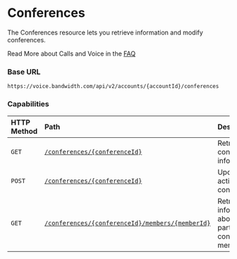 # Conferences
The Conferences resource lets you retrieve information and modify conferences.

<aside class="alert general small">
<p>
Read More about Calls and Voice in the <a href="http://dev.bandwidth.com/faq/#voice">FAQ</a>
</p>
</aside>

### Base URL

`https://voice.bandwidth.com/api/v2/accounts/{accountId}/conferences`

### Capabilities

| HTTP Method                        | Path                                                                             | Description                                                                  |
|:-----------------------------------|:---------------------------------------------------------------------------------|:-----------------------------------------------------------------------------|
| <code class="put">GET</code>       | [`/conferences/{conferenceId}`](getConference.md)                                | Retrieve conference information                                              |
| <code class="get">POST</code>      | [`/conferences/{conferenceId}`](postConferencesConferenceId.md)                  | Update an active conference.                                                 |
| <code class="put">GET</code>       | [`/conferences/{conferenceId}/members/{memberId}`](getConferenceMember.md)       | Retrieve information about a particular conference member                    |